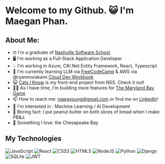 # Welcome to my Github. 😺 I'm Maegan Phan. 

## About Me:

- 🤓 I'm a graduate of [Nashville Software School](https://nashvillesoftwareschool.com/)
- 🖥️ I'm working as a Full-Stack Application Developer
- 💡 I'm working in Azure, C#/.Net Entity Framework, React, Typescript
- 📖 I'm currently learning LLM via [FreeCodeCamp](https://www.freecodecamp.org/news/how-to-build-a-large-language-model-from-scratch-using-python/) & AWS via @ryanmurakami [Cloud Dev Workbook](https://www.ryanlewis.dev/workbook/)
- 😺 [Cats I Know](https://github.com/MaeYoungPhan/cats-I-know) is my front-end project from NSS. Check it out!
- 👩‍💻 As I have time, I'm building more features for [The Maryland Bay Game](https://github.com/MaeYoungPhan/MdBayGameReact)
- 📫 How to reach me: maegyoung@gmail.com or find me on [LinkedIn](https://www.linkedin.com/in/maeyoungphan/)!
- 🤖 I'm interested in : Machine Learning / AI Development
- 🍞 Boring fact: I put peanut butter on both slices of bread when I make PB&J.
- 🦀 Something I love: the Chesapeake Bay

## My Technologies

![JavaScript](https://img.shields.io/badge/javascript-%23323330.svg?style=for-the-badge&logo=javascript&logoColor=%23F7DF1E) ![React](https://img.shields.io/badge/react-%2320232a.svg?style=for-the-badge&logo=react&logoColor=%2361DAFB) ![CSS3](https://img.shields.io/badge/css3-%231572B6.svg?style=for-the-badge&logo=css3&logoColor=white) ![HTML5](https://img.shields.io/badge/html5-%23E34F26.svg?style=for-the-badge&logo=html5&logoColor=white) ![NodeJS](https://img.shields.io/badge/node.js-6DA55F?style=for-the-badge&logo=node.js&logoColor=white) ![Python](https://img.shields.io/badge/python-3670A0?style=for-the-badge&logo=python&logoColor=ffdd54) ![Django](https://img.shields.io/badge/django-%23092E20.svg?style=for-the-badge&logo=django&logoColor=white) ![SQLite](https://img.shields.io/badge/sqlite-%2307405e.svg?style=for-the-badge&logo=sqlite&logoColor=white)
![JWT](https://img.shields.io/badge/JWT-black?style=for-the-badge&logo=JSON%20web%20tokens)
<!--
**MaeYoungPhan/maeyoungphan** is a ✨ _special_ ✨ repository because its `README.md` (this file) appears on your GitHub profile.

Here are some ideas to get you started:
